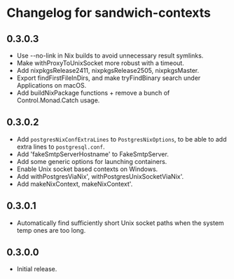 # Changelog for sandwich-contexts

## 0.3.0.3

* Use --no-link in Nix builds to avoid unnecessary result symlinks.
* Make withProxyToUnixSocket more robust with a timeout.
* Add nixpkgsRelease2411, nixpkgsRelease2505, nixpkgsMaster.
* Export findFirstFileInDirs, and make tryFindBinary search under Applications on macOS.
* Add buildNixPackage functions + remove a bunch of Control.Monad.Catch usage.

## 0.3.0.2

* Add `postgresNixConfExtraLines` to `PostgresNixOptions`, to be able to add extra lines to `postgresql.conf`.
* Add 'fakeSmtpServerHostname' to FakeSmtpServer.
* Add some generic options for launching containers.
* Enable Unix socket based contexts on Windows.
* Add withPostgresViaNix', withPostgresUnixSocketViaNix'.
* Add makeNixContext, makeNixContext'.

## 0.3.0.1

* Automatically find sufficiently short Unix socket paths when the system temp ones are too long.

## 0.3.0.0

* Initial release.
